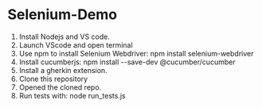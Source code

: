 # Selenium-Demo

1. Install Nodejs  and VS code.
2. Launch VScode and open terminal
3. Use npm to install Selenium Webdriver: npm install selenium-webdriver
4. Install cucumberjs: npm install --save-dev @cucumber/cucumber
5. Install a gherkin extension.
6. Clone this repository
7. Opened the cloned repo.
8. Run tests with: node run_tests.js

